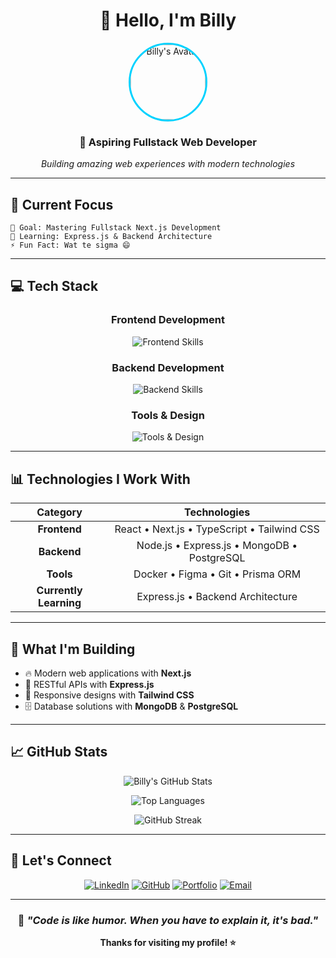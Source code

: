 # <div align="center">👋 Hello, I'm Billy</div>

<div align="center">
  <img src="https://64.media.tumblr.com/b011e7ee16c74dbbe65c880b6d08a67f/3ef557d02cf9c757-30/s400x600/a4cb86fa8637906c4323e5bf0e9766917d20fcb5.jpg" alt="Billy's Avatar" width="120" height="120" style="border-radius: 50%; border: 3px solid #00d2ff;" />
</div>

<div align="center">
  
### 🚀 **Aspiring Fullstack Web Developer**
  
  *Building amazing web experiences with modern technologies*
  
</div>

---

## 🎯 **Current Focus**

```
🔭 Goal: Mastering Fullstack Next.js Development
🌱 Learning: Express.js & Backend Architecture  
⚡ Fun Fact: Wat te sigma 😄
```

---

## 💻 **Tech Stack**

<div align="center">

### **Frontend Development**
<p>
  <img src="https://skillicons.dev/icons?i=react,nextjs,typescript,javascript,redux,tailwind" alt="Frontend Skills" />
</p>

### **Backend Development**  
<p>
  <img src="https://skillicons.dev/icons?i=nodejs,express,mongodb,postgresql,prisma" alt="Backend Skills" />
</p>

### **Tools & Design**
<p>
  <img src="https://skillicons.dev/icons?i=figma,docker,git,vscode" alt="Tools & Design" />
</p>

</div>

---

## 📊 **Technologies I Work With**

<div align="center">
  
| **Category** | **Technologies** |
|:---:|:---:|
| **Frontend** | React • Next.js • TypeScript • Tailwind CSS |
| **Backend** | Node.js • Express.js • MongoDB • PostgreSQL |
| **Tools** | Docker • Figma • Git • Prisma ORM |
| **Currently Learning** | Express.js • Backend Architecture |

</div>

---

## 🎨 **What I'm Building**

- 🔥 Modern web applications with **Next.js**
- 🎯 RESTful APIs with **Express.js**  
- 📱 Responsive designs with **Tailwind CSS**
- 🗄️ Database solutions with **MongoDB** & **PostgreSQL**

---

## 📈 **GitHub Stats**

<div align="center">
  
  <!-- Ganti 'billy-username' dengan username GitHub kamu yang asli -->
  ![Billy's GitHub Stats](https://github-readme-stats.vercel.app/api?username=billy-username&show_icons=true&theme=tokyonight&hide_border=true)
  
  ![Top Languages](https://github-readme-stats.vercel.app/api/top-langs/?username=billy-username&layout=compact&theme=tokyonight&hide_border=true)
  
  ![GitHub Streak](https://github-readme-streak-stats.herokuapp.com/?user=billy-username&theme=tokyonight&hide_border=true)

</div>

---

## 🤝 **Let's Connect**

<div align="center">
  
  [![LinkedIn](https://img.shields.io/badge/LinkedIn-0077B5?style=for-the-badge&logo=linkedin&logoColor=white)](your-linkedin-url)
  [![GitHub](https://img.shields.io/badge/GitHub-100000?style=for-the-badge&logo=github&logoColor=white)](https://github.com/Billy-AR)
  [![Portfolio](https://img.shields.io/badge/Portfolio-FF5722?style=for-the-badge&logo=google-chrome&logoColor=white)](your-portfolio-url)
  [![Email](https://img.shields.io/badge/Email-D14836?style=for-the-badge&logo=gmail&logoColor=white)](mailto:your-email)

</div>

---

<div align="center">
  
### 💭 *"Code is like humor. When you have to explain it, it's bad."* 

**Thanks for visiting my profile! ⭐**

</div>
